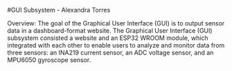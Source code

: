 #GUI Subsystem - Alexandra Torres

Overview: The goal of the Graphical User Interface (GUI) is to output sensor data in a dashboard-format website. The Graphical User Interface (GUI) subsystem consisted a website and an ESP32 WROOM module, which integrated with each other to enable users to analyze and monitor data from three sensors: an INA219 current sensor, an ADC voltage sensor, and an MPU6050 gyroscope sensor.



